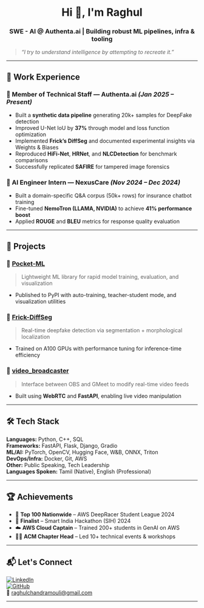 <h1 align="center">Hi 👋, I'm Raghul</h1>
<h3 align="center">SWE - AI @ Authenta.ai | Building robust ML pipelines, infra & tooling</h3>

> *“I try to understand intelligence by attempting to recreate it.”*

---

## 💼 Work Experience

### 🔹 Member of Technical Staff — **Authenta.ai** _(Jan 2025 – Present)_
- Built a **synthetic data pipeline** generating 20k+ samples for DeepFake detection
- Improved U-Net IoU by **37%** through model and loss function optimization
- Implemented **Frick’s DiffSeg** and documented experimental insights via Weights & Biases
- Reproduced **HiFi-Net**, **HRNet**, and **NLCDetection** for benchmark comparisons
- Successfully replicated **SAFIRE** for tampered image forensics

### 🔹 AI Engineer Intern — **NexusCare** _(Nov 2024 – Dec 2024)_
- Built a domain-specific Q&A corpus (50k+ rows) for insurance chatbot training
- Fine-tuned **NemoTron (LLAMA, NVIDIA)** to achieve **41% performance boost**
- Applied **ROUGE** and **BLEU** metrics for response quality evaluation

---

## 🧪 Projects

### 🔸 [Pocket-ML](https://github.com/raghulchandramouli/pocket_ml)  
> Lightweight ML library for rapid model training, evaluation, and visualization  
- Published to PyPI with auto-training, teacher-student mode, and visualization utilities

### 🔸 [Frick-DiffSeg](https://github.com/raghulchandramouli/Frick_diffseg)  
> Real-time deepfake detection via segmentation + morphological localization  
- Trained on A100 GPUs with performance tuning for inference-time efficiency

### 🔸 [video_broadcaster](https://github.com/raghulchandramouli/video_broadcaster)  
> Interface between OBS and GMeet to modify real-time video feeds  
- Built using **WebRTC** and **FastAPI**, enabling live video manipulation

---

## 🛠️ Tech Stack

**Languages:** Python, C++, SQL  
**Frameworks:** FastAPI, Flask, Django, Gradio  
**ML/AI:** PyTorch, OpenCV, Hugging Face, W&B, ONNX, Triton  
**DevOps/Infra:** Docker, Git, AWS  
**Other:** Public Speaking, Tech Leadership  
**Languages Spoken:** Tamil (Native), English (Professional)

---

## 🏆 Achievements

- 🏁 **Top 100 Nationwide** – AWS DeepRacer Student League 2024  
- 🧠 **Finalist** – Smart India Hackathon (SIH) 2024  
- ☁️ **AWS Cloud Captain** – Trained 200+ students in GenAI on AWS  
- 👨‍💻 **ACM Chapter Head** – Led 10+ technical events & workshops

---

## 📬 Let's Connect

[![LinkedIn](https://img.shields.io/badge/LinkedIn-blue?style=flat&logo=linkedin)](https://www.linkedin.com/in/raghul-chandramouli)  
[![GitHub](https://img.shields.io/badge/GitHub-000?style=flat&logo=github)](https://github.com/raghulchandramouli)  
📧 raghulchandramouli@gmail.com

---

